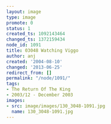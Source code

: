 ```yaml
---
layout: image
type: image
promote: 0
status: 1
created_ts: 1092143464
changed_ts: 1372159434
node_id: 1091
title: 03048 Watching Viggo
author: anj
created: '2004-08-10'
changed: '2013-06-25'
redirect_from: []
permalink: "/node/1091/"
tags:
- The Return Of The King
- 2003/12 - December 2003
images:
- src: image/images/130_3048-1091.jpg
  name: 130_3048-1091.jpg
---
```


